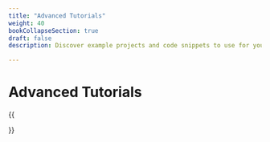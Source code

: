```yaml
---
title: "Advanced Tutorials"
weight: 40
bookCollapseSection: true
draft: false
description: Discover example projects and code snippets to use for your team projects.

---
```


# Advanced Tutorials

{{<section>}}
